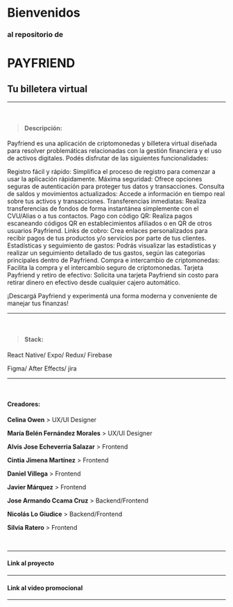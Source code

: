 # Bienvenidos 
### al repositorio de 
# PAYFRIEND 
## Tu billetera virtual
                    
-------------
<br>

>  #### Descripción:
Payfriend es una aplicación de criptomonedas y billetera virtual diseñada para resolver problemáticas relacionadas con la gestión financiera y el uso de activos digitales. Podés disfrutar de las siguientes funcionalidades:


Registro fácil y rápido: Simplifica el proceso de registro para comenzar a usar la aplicación rápidamente.
Máxima seguridad: Ofrece opciones seguras de autenticación para proteger tus datos y transacciones.
Consulta de saldos y movimientos actualizados: Accede a información en tiempo real sobre tus activos y transacciones.
Transferencias inmediatas: Realiza transferencias de fondos de forma instantánea simplemente con el CVU/Alias o a tus contactos.
Pago con código QR: Realiza pagos escaneando códigos QR en establecimientos afiliados o en QR de otros usuarios Payfriend.
Links de cobro: Crea enlaces personalizados para recibir pagos de tus productos y/o servicios por parte de tus clientes.
Estadísticas y seguimiento de gastos: Podrás visualizar las estadísticas y realizar un seguimiento detallado de tus gastos, según las categorías principales dentro de Payfriend. 
Compra e intercambio de criptomonedas: Facilita la compra y el intercambio seguro de criptomonedas.
Tarjeta Payfriend y retiro de efectivo: Solicita una tarjeta Payfriend sin costo para retirar dinero en efectivo desde cualquier cajero automático.

¡Descargá Payfriend y experimentá una forma moderna y conveniente de manejar tus finanzas!

-------------
<br>

>  #### Stack:
React Native/ Expo/ Redux/ Firebase

Figma/ After Effects/ jira


-------------

<br>

#### Creadores:
**Celina Owen** > UX/UI Designer

**María Belén Fernández Morales** > UX/UI Designer

**Alvis Jose Echeverria Salazar** > Frontend

**Cintia Jimena Martínez** > Frontend

**Daniel Villega** > Frontend

**Javier Márquez** > Frontend

**Jose Armando Ccama Cruz** > Backend/Frontend

**Nicolás Lo Giudice** > Backend/Frontend

**Silvia Ratero** > Frontend

<br>

-------------

#### Link al proyecto 


-------------

#### Link al video promocional 


-------------
